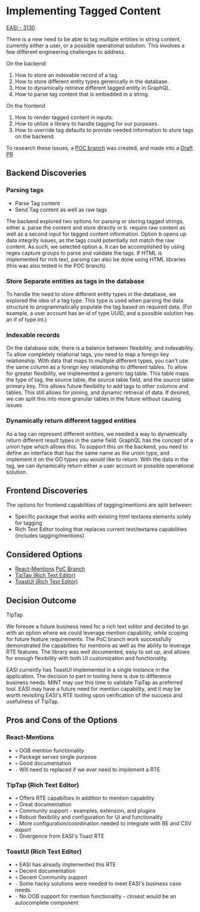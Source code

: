 # Implementing Tagged Content


[EASI - 3130](https://jiraent.cms.gov/browse/EASI-3130)

There is a new need to be able to tag multiple entities in string content, currently either a user, or a possible operational solution. This involves a few different engineering challenges to address. 

On the backend:
1. How to store an indexable record of a tag.
2. How to store different entity types generically in the database.
3. How to dynamically retrieve different tagged entity in GraphQL.
4. How to parse tag content that is embedded in a string.


On the frontend
1. How to render tagged content in inputs.
2. How to utilize a library to handle tagging for our purposes.
3. How to override tag defaults to provide needed information to store tags on the backend.

To research these issues, a [POC branch](https://github.com/CMSgov/mint-app/tree/EASI-3130/discussion_tagging_spike_poc) was created, and made into a [Draft PR](https://github.com/CMSgov/mint-app/pull/702)

## Backend Discoveries

### Parsing tags
* Parse Tag content
* Send Tag content as well as raw tags

The backend explored two options for parsing or storing tagged strings, either a. parse the content and store directly or b. require raw content as well as a second input for tagged content information. Option b opens up data integrity issues, as the tags could potentially not match the raw content. As such, we selected option a. It can be accomplished by using regex capture groups to parse and validate the tags. If HTML is implemented for rich text, parsing can also be done using HTML libraries (this was also tested in the POC branch).

### Store Separate entities as tags in the database
To handle the need to store different entity types in the database, we explored the idea of a tag type. This type is used when parsing the data structure to programmatically populate the tag based on required data. (For example, a user account has an id of type UUID, and a possible solution has an if of type int.)


### Indexable records
On the database side, there is a balance between flexibility, and indexability. To allow completely relational tags, you need to map a foreign key relationship. With data that maps to multiple different types, you can't use the same column as a foreign key relationship to different tables. To allow for greater flexibility, we implemented a generic tag table. This table maps the type of tag, the source table, the source table field, and the source table primary key. This allows future flexibility to add tags to other columns and tables. This still allows for joining, and dynamic retrieval of data. If desired, we can split this into more granular tables in the future without causing issues.

### Dynamically return different tagged entities
As a tag can represent different entities, we needed a way to dynamically return different result types in the same field. GraphQL has the concept of a union type which allows this. To support this on the backend, you need to define an interface that has the same name as the union type, and implement it on the GO types you would like to return. With the data in the tag, we can dynamically return either a user account or possible operational solution.


## Frontend Discoveries
The options for frontend capabilities of tagging/mentions are split between:

- Specific package that works with existing html textarea elements solely for tagging
- Rich Text Editor tooling that replaces current text/textarea capabilities (includes tagging/mentions)

## Considered Options

* [React-Mentions](https://github.com/signavio/react-mentions) [PoC Branch](https://github.com/CMSgov/mint-app/tree/EASI-3130/discussion_tagging_spike_poc)
* [TipTap (Rich Text Editor)](https://tiptap.dev/)
* [ToastUI (Rich Text Editor)](https://ui.toast.com/tui-editor)

## Decision Outcome

TipTap

We foresee a future business need for a rich text editor and decided to go with an option where we could leverage mention capability, while scoping for future feature requirements.  The PoC branch work successfully demonstrated the capabilties for mentions as well as the ability to leverage RTE features.  The library was well documented, easy to set up, and allows for enough flexibility with both UI customization and functionality.

EASI currently has ToastUI implemented in a single instance in the application.  The decision to part in tooling here is due to difference business needs.  MINT may use this time to validate TipTap as preferred tool.  EASI may have a future need for mention capability, and it may be worth revisiting EASI's RTE tooling upon verification of the success and usefulness of TipTap. 


## Pros and Cons of the Options

### React-Mentions
* `+` OOB mention functionality
* `+` Package serves single purpose
* `+` Good documentation
* `-` Will need to replaced if we ever need to implement a RTE

### TipTap (Rich Text Editor)
* `+` Offers RTE capabilties in addition to mention capability
* `+` Great documentation
* `+` Community support - examples, extension, and plugins
* `+` Robust flexibility and configuration for UI and functionality
* `-` More configuration/coordination needed to integrate with BE and CSV export
* `-` Divergence from EASI's Toast RTE

### ToastUI (Rich Text Editor)
* `+` EASI has already implemented this RTE
* `+` Decent documentation
* `+` Decent Community support
* `-` Some hacky solutions were needed to meet EASI's business case needs
* `-` No OOB support for mention functionality - closest would be an autocomplete component
